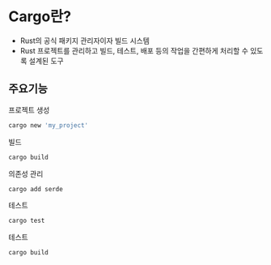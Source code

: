 # Cargo란?
- Rust의 공식 패키지 관리자이자 빌드 시스템
- Rust 프로젝트를 관리하고 빌드, 테스트, 배포 등의 작업을 간편하게 처리할 수 있도록 설계된 도구

## 주요기능
프로젝트 생성

```bash
cargo new 'my_project'
```

빌드
```bash
cargo build
```

의존성 관리
```bash
cargo add serde
```

테스트
```bash
cargo test
```

테스트
```bash
cargo build
```